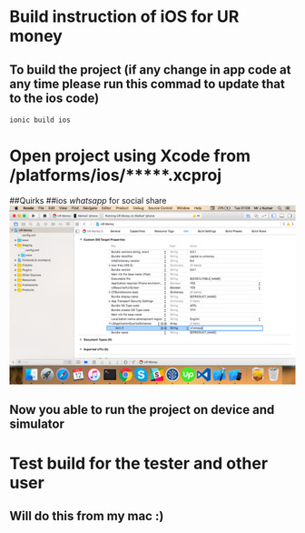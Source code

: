 # Build instruction of iOS for UR money

## To build the project (if any change in app code at any time please run this commad to update that to the ios code) 
```script
ionic build ios
``` 

# Open project using Xcode from /platforms/ios/*****.xcproj
##Quirks 
##ios
*whatsapp*  for social share
![image](doc/readmeImages/iosWhatsappQuirks.png?raw=true "Whatapp quirks for Invite")

## Now you able to run the project on device and simulator



# Test build for the tester and other user 

## Will do this from my mac :) 